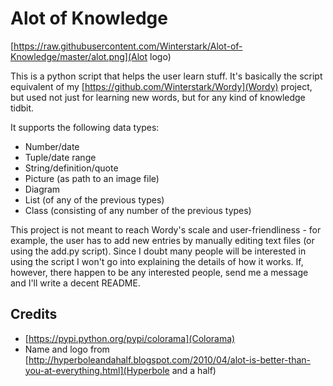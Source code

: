 Alot of Knowledge
==================

[https://raw.githubusercontent.com/Winterstark/Alot-of-Knowledge/master/alot.png](Alot logo)

This is a python script that helps the user learn stuff. It's basically the script equivalent of my [https://github.com/Winterstark/Wordy](Wordy) project, but used not just for learning new words, but for any kind of knowledge tidbit.

It supports the following data types:
* Number/date
* Tuple/date range
* String/definition/quote
* Picture (as path to an image file)
* Diagram
* List (of any of the previous types)
* Class (consisting of any number of the previous types)

This project is not meant to reach Wordy's scale and user-friendliness - for example, the user has to add new entries by manually editing text files (or using the add.py script). Since I doubt many people will be interested in using the script I won't go into explaining the details of how it works. If, however, there happen to be any interested people, send me a message and I'll write a decent README.


Credits
--------

* [https://pypi.python.org/pypi/colorama](Colorama)
* Name and logo from [http://hyperboleandahalf.blogspot.com/2010/04/alot-is-better-than-you-at-everything.html](Hyperbole and a half)